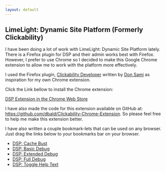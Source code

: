 ```yaml
---
layout: default
---
```

<h2>LimeLight: Dynamic Site Platform (Formerly Clickability)</h2>

<p>I have been doing a lot of work with LimeLight: Dynamic Site Platform lately. There is a Firefox plugin for DSP and their admin works best with Firefox. However, I prefer to use Chrome so I decided to make this Google Chrome extension to allow me to work with the platform more effectively.</p>
<p>I used the Firefox plugin, <a target="_blank" href="https://addons.mozilla.org/en-US/firefox/addon/clickability-developer/">Clickability Developer</a> written by <a target="_blank" href="http://www.donsami.com/">Don Sami</a> as inspiration for my own Chrome extension.</p>
<p>Click the Link bellow to install the Chrome extension:</p>
<p><a target="_blank" href="https://chrome.google.com/webstore/detail/aaaeinhhchendnnealllcnknkfdgdbmb">DSP Extension in the Chrome Web Store</a></p>
<p>I have also made the code for this extension available on GitHub at: <a target="_blank" href="https://github.com/danielcbaldwin/Clickability-Chrome-Extension"></a><a href="https://github.com/dbald/Clickability-Chrome-Extension"></a><a href="https://github.com/danielcbaldwin/Clickability-Chrome-Extension">https://github.com/dbald/Clickability-Chrome-Extension</a>. So please feel free to help me make this extension better.</p>
<p>I have also written a couple bookmark-lets that can be used on any browser. Just drag the links below to your bookmarks bar on your browser.</p>
<ul>
<li><a href="javascript:%28function%28%29%7Bvar%20a%3D%22click-clear%22%3Bvar%20b%3Dwindow.location.search.substring%281%29%3Bvar%20c%3Db.split%28%22%26%22%29%3Bvar%20d%3D%5B%5D%3Bfor%28var%20e%3D0%3Be%3Cc.length%3Be%2B%2B%29%7Bvar%20f%3Dc%5Be%5D.split%28%22%3D%22%29%3Bif%28f%5B0%5D%21%3Da%29%7Bif%28f%5B1%5D%21%3Dundefined%7C%7Cf%5B1%5D%21%3Dnull%29%7Bd.push%28f%5B0%5D%2B%22%3D%22%2Bf%5B1%5D%29%7Delse%7Bd.push%28f%5B0%5D%29%7D%7D%7Dif%28d.length%3E0%29%7Bb%3Dd.join%28%22%26%22%29%7Delse%7Bb%3D%22%22%7Dvar%20g%3D%220123456789ABCDEFGHIJKLMNOPQRSTUVWXTZabcdefghiklmnopqrstuvwxyz%22%3Bvar%20h%3D16%3Bvar%20i%3D%22%22%3Bfor%28var%20e%3D0%3Be%3Ch%3Be%2B%2B%29%7Bvar%20j%3DMath.floor%28Math.random%28%29%2Ag.length%29%3Bi%2B%3Dg.substring%28j%2Cj%2B1%29%7Dif%28b.length%3E0%29%7Bb%3D%22%3F%22%2Bb%2B%22%26%22%2Ba%2B%22%3D%22%2Bi%7Delse%7Bb%3D%22%3F%22%2Ba%2B%22%3D%22%2Bi%7Dwindow.location.search%3Db%7D%29%28%29" title="DSP: Cache Bust">DSP: Cache Bust</a></li>
<li><a href="javascript:%28function%28%29%7Bvar%20a%3D%22debug%22%3Bvar%20b%3Dwindow.location.search.substring%281%29%3Bvar%20c%3Db.split%28%22%26%22%29%3Bvar%20d%3D%5B%5D%3Bvar%20e%3Dtrue%3Bif%28debugTypeValue%3D%3Dundefined%7C%7CdebugTypeValue%3D%3Dnull%29%7BdebugTypeValue%3D%22basic%22%7Dfor%28var%20f%3D0%3Bf%3Cc.length%3Bf%2B%2B%29%7Bvar%20g%3Dc%5Bf%5D.split%28%22%3D%22%29%3Bif%28g%5B0%5D%21%3Da%29%7Bif%28g%5B1%5D%21%3Dundefined%7C%7Cg%5B1%5D%21%3Dnull%29%7Bd.push%28g%5B0%5D%2B%22%3D%22%2Bg%5B1%5D%29%7Delse%7Bd.push%28g%5B0%5D%29%7D%7Delse%7Bif%28g%5B1%5D%21%3Dundefined%7C%7Cg%5B1%5D%21%3Dnull%29%7Bif%28g%5B1%5D%21%3DdebugTypeValue%29%7Be%3Dtrue%7Delse%7Be%3Dfalse%7D%7Delse%7Be%3Dfalse%7D%7D%7Dif%28d.length%3E0%29%7Bb%3Dd.join%28%22%26%22%29%7Delse%7Bb%3D%22%22%7Dif%28b.length%3E0%29%7Bif%28e%3D%3Dtrue%29%7Bb%3D%22%3F%22%2Bb%2B%22%26%22%2Ba%2B%22%3D%22%2BdebugTypeValue%7Delse%7Bb%3D%22%3F%22%2Bb%7D%7Delse%7Bif%28e%3D%3Dtrue%29%7Bb%3D%22%3F%22%2Ba%2B%22%3D%22%2BdebugTypeValue%7Delse%7Bb%3D%22%22%7D%7Dwindow.location.search%3Db%7D%29%28%29" title="DSP: Basic Debug">DSP: Basic Debug</a></li>
<li><a href="javascript:%28function%28%29%7Bvar%20a%3D%22debug%22%3Bvar%20b%3Dwindow.location.search.substring%281%29%3Bvar%20c%3Db.split%28%22%26%22%29%3Bvar%20d%3D%5B%5D%3Bvar%20e%3Dtrue%3Bvar%20f%3D%22extended%22%3Bfor%28var%20g%3D0%3Bg%3Cc.length%3Bg%2B%2B%29%7Bvar%20h%3Dc%5Bg%5D.split%28%22%3D%22%29%3Bif%28h%5B0%5D%21%3Da%29%7Bif%28h%5B1%5D%21%3Dundefined%7C%7Ch%5B1%5D%21%3Dnull%29%7Bd.push%28h%5B0%5D%2B%22%3D%22%2Bh%5B1%5D%29%7Delse%7Bd.push%28h%5B0%5D%29%7D%7Delse%7Bif%28h%5B1%5D%21%3Dundefined%7C%7Ch%5B1%5D%21%3Dnull%29%7Bif%28h%5B1%5D%21%3Df%29%7Be%3Dtrue%7Delse%7Be%3Dfalse%7D%7Delse%7Be%3Dfalse%7D%7D%7Dif%28d.length%3E0%29%7Bb%3Dd.join%28%22%26%22%29%7Delse%7Bb%3D%22%22%7Dif%28b.length%3E0%29%7Bif%28e%3D%3Dtrue%29%7Bb%3D%22%3F%22%2Bb%2B%22%26%22%2Ba%2B%22%3D%22%2Bf%7Delse%7Bb%3D%22%3F%22%2Bb%7D%7Delse%7Bif%28e%3D%3Dtrue%29%7Bb%3D%22%3F%22%2Ba%2B%22%3D%22%2Bf%7Delse%7Bb%3D%22%22%7D%7Dwindow.location.search%3Db%7D%29%28%29" title="DSP: Extended Debug">DSP: Extended Debug</a></li>
<li><a href="javascript:%28function%28%29%7Bvar%20a%3D%22debug%22%3Bvar%20b%3Dwindow.location.search.substring%281%29%3Bvar%20c%3Db.split%28%22%26%22%29%3Bvar%20d%3D%5B%5D%3Bvar%20e%3Dtrue%3Bvar%20f%3D%22full%22%3Bfor%28var%20g%3D0%3Bg%3Cc.length%3Bg%2B%2B%29%7Bvar%20h%3Dc%5Bg%5D.split%28%22%3D%22%29%3Bif%28h%5B0%5D%21%3Da%29%7Bif%28h%5B1%5D%21%3Dundefined%7C%7Ch%5B1%5D%21%3Dnull%29%7Bd.push%28h%5B0%5D%2B%22%3D%22%2Bh%5B1%5D%29%7Delse%7Bd.push%28h%5B0%5D%29%7D%7Delse%7Bif%28h%5B1%5D%21%3Dundefined%7C%7Ch%5B1%5D%21%3Dnull%29%7Bif%28h%5B1%5D%21%3Df%29%7Be%3Dtrue%7Delse%7Be%3Dfalse%7D%7Delse%7Be%3Dfalse%7D%7D%7Dif%28d.length%3E0%29%7Bb%3Dd.join%28%22%26%22%29%7Delse%7Bb%3D%22%22%7Dif%28b.length%3E0%29%7Bif%28e%3D%3Dtrue%29%7Bb%3D%22%3F%22%2Bb%2B%22%26%22%2Ba%2B%22%3D%22%2Bf%7Delse%7Bb%3D%22%3F%22%2Bb%7D%7Delse%7Bif%28e%3D%3Dtrue%29%7Bb%3D%22%3F%22%2Ba%2B%22%3D%22%2Bf%7Delse%7Bb%3D%22%22%7D%7Dwindow.location.search%3Db%7D%29%28%29" title="DSP: Full Debug">DSP: Full Debug</a></li>
<li><a href="javascript:%28function%28%29%7Bvar%20a%3D%22showHelp%22%3Bvar%20b%3Dwindow.location.search.substring%281%29%3Bvar%20c%3Db.split%28%22%26%22%29%3Bvar%20d%3D%5B%5D%3Bvar%20e%3Dtrue%3Bfor%28var%20f%3D0%3Bf%3Cc.length%3Bf%2B%2B%29%7Bvar%20g%3Dc%5Bf%5D.split%28%22%3D%22%29%3Bif%28g%5B0%5D%21%3Da%29%7Bif%28g%5B1%5D%21%3Dundefined%7C%7Cg%5B1%5D%21%3Dnull%29%7Bd.push%28g%5B0%5D%2B%22%3D%22%2Bg%5B1%5D%29%7Delse%7Bd.push%28g%5B0%5D%29%7D%7Delse%7Be%3Dfalse%7D%7Dif%28d.length%3E0%29%7Bb%3Dd.join%28%22%26%22%29%7Delse%7Bb%3D%22%22%7Dif%28b.length%3E0%29%7Bif%28e%3D%3Dtrue%29%7Bb%3D%22%3F%22%2Bb%2B%22%26%22%2Ba%2B%22%3Dy%22%7Delse%7Bb%3D%22%3F%22%2Bb%7D%7Delse%7Bif%28e%3D%3Dtrue%29%7Bb%3D%22%3F%22%2Ba%2B%22%3Dy%22%7Delse%7Bb%3D%22%22%7D%7Dwindow.location.search%3Db%7D%29%28%29" title="DSP: Toggle Help Text">DSP: Toggle Help Text</a></li>
</ul>
